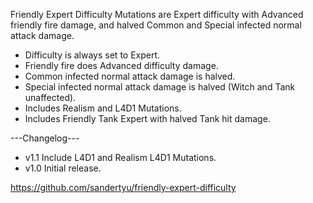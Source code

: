 Friendly Expert Difficulty Mutations are Expert difficulty with Advanced friendly fire damage, and halved Common and Special infected normal attack damage.
- Difficulty is always set to Expert.
- Friendly fire does Advanced difficulty damage.
- Common infected normal attack damage is halved.
- Special infected normal attack damage is halved (Witch and Tank unaffected).
- Includes Realism and L4D1 Mutations.
- Includes Friendly Tank Expert with halved Tank hit damage.

---Changelog---
- v1.1 Include L4D1 and Realism L4D1 Mutations.
- v1.0 Initial release.

https://github.com/sandertyu/friendly-expert-difficulty
